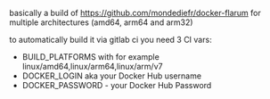 basically a build of https://github.com/mondediefr/docker-flarum for multiple architectures (amd64, arm64 and arm32)

to automatically build it via gitlab ci you need 3 CI vars:

 * BUILD_PLATFORMS with for example linux/amd64,linux/arm64,linux/arm/v7
 * DOCKER_LOGIN aka your Docker Hub username
 * DOCKER_PASSWORD - your Docker Hub Password
